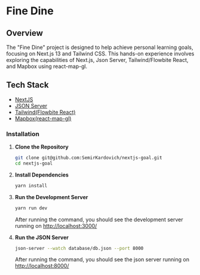 # Fine Dine

## Overview

The "Fine Dine" project is designed to help achieve personal learning goals, focusing on Next.js 13 and Tailwind CSS. This hands-on experience involves exploring the capabilities of Next.js, Json Server, Tailwind/Flowbite React, and Mapbox using react-map-gl.

## Tech Stack

- [NextJS](https://nextjs.org/)
- [JSON Server](https://npmjs.com/package/json-server)
- [Tailwind(Flowbite React)](https://flowbite-react.com/)
- [Mapbox(react-map-gl)](https://visgl.github.io/react-map-gl/)

### Installation

1. **Clone the Repository**

   ```bash
   git clone git@github.com:SemirKardovich/nextjs-goal.git
   cd nextjs-goal
   ```

2. **Install Dependencies**

   ```bash
   yarn install
   ```

3. **Run the Development Server**

   ```bash
   yarn run dev
   ```

   After running the command, you should see the development server running on [http://localhost:3000/](http://localhost:3000/)

4. **Run the JSON Server**

   ```bash
   json-server --watch database/db.json --port 8000
   ```

   After running the command, you should see the json server running on [http://localhost:8000/](http://localhost:8000/)
